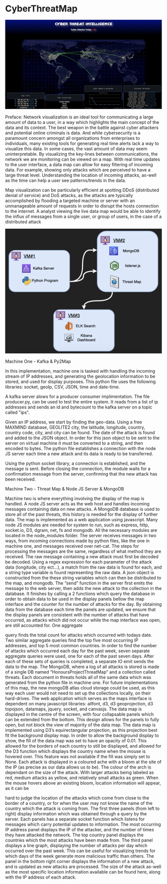 # CyberThreatMap

![img](Map.png)

Preface:
Network visualization is an ideal tool for communicating a large amount of data to a user, in a way which highlights the main concept of the data and its context. The best weapon in the battle against cyber attackers and potential online criminals is data. And while cybersecurity is a paramount concern amongst all organizations from enterprises to individuals, many existing tools for generating real time alerts lack a way to visualize this data. In some cases, the vast amount of data may seem uninterpretable. By visualizing the key-lines between communications, the network we are monitoring can be viewed on a map. With real time updates to the user interface, a data map can allow for easy filtering of incoming data. For example, showing only attacks which are perceived to have a large threat level. Understanding the location of incoming attacks, as-well as the time can help a user see patterns/trends in the data.

Map visualization can be particularly efficient at spotting DDoS (distributed denial of service) and DoS attacks, as the attacks are typically accomplished by flooding a targeted machine or server with an unmanageable amount of requests in order to disrupt the hosts connection to the internet. A analyst viewing the live data map would be able to identify the influx of messages from a single user, or group of users, in the case of a distributed attack

![img](SysOverview.png)

Machine One - Kafka & Py2Map

In this implementation, machine one is tasked with handling the incoming stream of IP addresses, and generating the geolocation information to be stored, and used for display purposes. This python file uses the following libraries: socket, geoIp, CSV, JSON, time and date-time.

A kafka server alows for a producer consumer implimentation.  The file producer.py, can be used to test the entire system.  It reads from a list of ip addresses and sends an id and bytecount to the kafka server on a topic called "ips".

Given an IP address, we start by finding the geo-data. Using a free MAXMIND database, GEOLITE2 city, the latitude, longitude, country, country code, city, and city can be found. The date of the attack is found and added to the JSON object.
In order for this json object to be sent to the server on virtual machine it must be converted to a string, and then encoded to bytes. The python file establishes a connection with the node JS server each time a new attack and its data is ready to be transferred.

Using the python socket library, a connection is established, and the message is sent. Before closing the connection, the module waits for a confirmation message from the server, confirming that the new attack has been received.

Machine Two - Threat Map & Node JS Server & MongoDB

Machine two is where everything involving the display of the map is handled. A node JS server acts as the web host and handles incoming messages containing data on new attacks. A MongoDB database is used to store all of the past threats, this history is needed for the display of further data. The map is implemented as a web application using javascript.
Many node JS modules are needed for system to run, such as express, http, socket.io, D3, dgram, net, fs and mongodb. All the necessary modules are located in the node_modules folder. The server receives messages in two ways, from incoming connections made by python files, like the one in machine one, and messages received over net-cat. The steps for processing the messages are the same, regardless of what method they are received. The raw message containing a new attack must first be decoded be decoded. Using a regex expression for each parameter of the attack data (longitude, city ect...), a match from the raw data is found for each, and a string type variable is found representing the raw data. A json object is constructed from the these string variables which can then be distributed to the map, and mongodb. The “send” function in the server first emits the message to the web server, then adds the new attack to the collection in the database. It finishes by calling a 2 functions which query the database in order to obtain data to be used in the display panels bellow the map interface and the counter for the number of attacks for the day. By obtaining data from the database each time the panels are updated, we ensure that the display panels are consistent with the number of attacks that have occurred, as attacks which did not occur while the map interface was open, are still accounted for. One aggregate

 query finds the total count for attacks which occurred with todays date. Two similar aggregate queries find the top five most occurring IP addresses, and top 5 most common countries. In order to find the number of attacks which occurred each day for the past week, seven separate aggregate queries were used, one for each of the past seven days. After each of these sets of queries is completed, a separate IO emit sends the data to the map.
The MongoDB, where a log of all attacks is stored is made of a single DB named “HonoursProjectThreatMap” and a collection called threats. Each document in threats holds all of the same data which was generated from the python file in machine one. For future implementations of this map, the new mongoDB atlas cloud storage could be used, as this way each user would not need to set up the collections locally, on their hard-drives.
The web application which serves as the maps interface is dependent on many javascript libraries: allfont, d3, d3 geoprojection, d3 topojson, datamaps, jquery, socket, and canvasjs. The data map is displayed in the centre of the screen, with four collapsable panels which can be extended from the bottom. This design allows for the panels to fully open, but not block the view of majority of the data map. The data map is implemented using D3’s equirectangular projection, as this projection best fit the background display map. In order to allow the background display to show, the fill of the data map was set to have an opacity of 0.01. This allowed for the borders of each country to still be displayed, and allowed for the D3 function which displays the country name when the mouse is hovered over. This feature was not available if the fill was simply set to None.
Each attack is displayed in a coloured ache with a bloom at the site of the IP (as precise as our data allows us to be). The colour of the arch is dependant on the size of the attack. With larger attacks being labeled as red, medium attacks as yellow, and relatively small attacks as green. When the mouse hovers above an existing bloom, location information will appear, as it can be

hard to judge the location of the attacks which come from close to the border of a country, or for when the user may not know the name of the country which the attack is coming from.
The first three panels (from left to right) display information which was obtained through a query by the server. Each panels has a separate socket function which listens for messages which carry potential updates to information. The most occurring IP address panel displays the IP of the attacker, and the number of times they have attacked the network. The top country panel displays the countries which the most attacks have been made from. The third panel displays a line graph, displaying the number of attacks per day which occurred over the past week. This can be useful for visualizing trends for which days of the week generate more malicious traffic than others.
The panel in the bottom right corner displays the information of a new attack, and is updated as new attacks are processed. The size of the attack as-well as the most specific location information available can be found here, along with the IP address of each attack.


